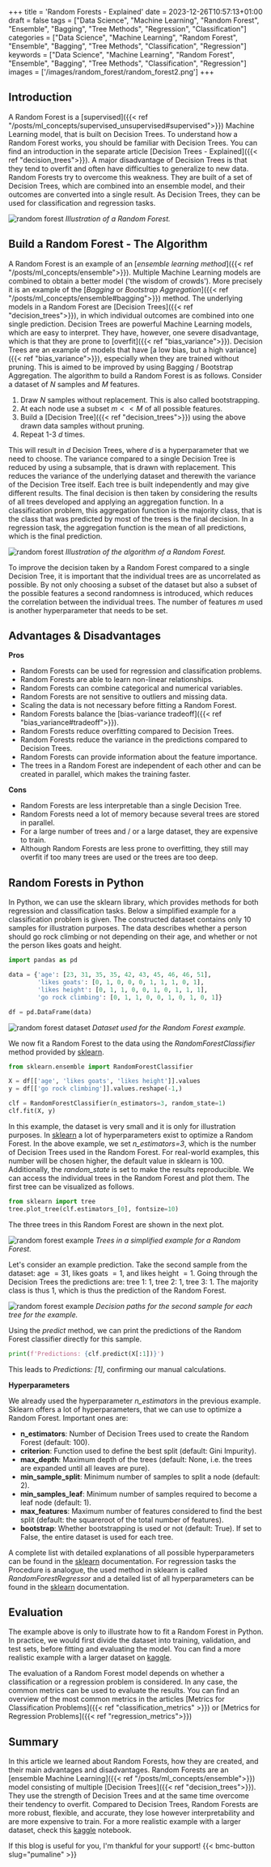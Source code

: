 +++
title = 'Random Forests - Explained'
date = 2023-12-26T10:57:13+01:00
draft = false
tags = ["Data Science", "Machine Learning", "Random Forest", "Ensemble", "Bagging", "Tree Methods", "Regression", "Classification"]
categories = ["Data Science", "Machine Learning", "Random Forest", "Ensemble", "Bagging", "Tree Methods", "Classification", "Regression"]
keywords = ["Data Science", "Machine Learning", "Random Forest", "Ensemble", "Bagging", "Tree Methods", "Classification", "Regression"]
images = ['/images/random_forest/random_forest2.png']
+++

## Introduction

A Random Forest is a [supervised]({{< ref "/posts/ml_concepts/supervised_unsupervised#supervised">}}) Machine Learning model, that is built on Decision Trees. To understand how a Random Forest works, you should be familiar with Decision Trees. You can find an introduction in the separate article [Decision Trees - Explained]({{< ref "decision_trees">}}). A major disadvantage of Decision Trees is that they tend to overfit and often have difficulties to generalize to new data. Random Forests try to overcome this weakness. They are built of a set of Decision Trees, which are combined into an ensemble model, and their outcomes are converted into a single result. As Decision Trees, they can be used for classification and regression tasks.

![random forest](/images/random_forest/rf_overview.png)
*Illustration of a Random Forest.*

## Build a Random Forest - The Algorithm 

A Random Forest is an example of an [*ensemble learning method*]({{< ref "/posts/ml_concepts/ensemble">}}). Multiple Machine Learning models are combined to obtain a better model ('the wisdom of crowds'). More precisely it is an example of the [*Bagging* or *Bootstrap Aggregation*]({{< ref "/posts/ml_concepts/ensemble#bagging">}}) method. The underlying models in a Random Forest are [Decision Trees]({{< ref "decision_trees">}}), in which individual outcomes are combined into one single prediction. Decision Trees are powerful Machine Learning models, which are easy to interpret. They have, however, one severe disadvantage, which is that they are prone to [overfit]({{< ref "bias_variance">}}). Decision Trees are an example of models that have [a low bias, but a high variance]({{< ref "bias_variance">}}), especially when they are trained without pruning. This is aimed to be improved by using Bagging / Bootstrap Aggregation. The algorithm to build a Random Forest is as follows. Consider a dataset of $N$ samples and $M$ features. 

1. Draw $N$ samples without replacement. This is also called bootstrapping.
2. At each node use a subset $m<<M$ of all possible features.
3. Build a [Decision Tree]({{< ref "decision_trees">}}) using the above drawn data samples without pruning.
4. Repeat 1-3 $d$ times.

This will result in $d$ Decision Trees, where $d$ is a hyperparameter that we need to choose. The variance compared to a single Decision Tree is reduced by using a subsample, that is drawn with replacement. This reduces the variance of the underlying dataset and therewith the variance of the Decision Tree itself. Each tree is built independently and may give different results. The final decision is then taken by considering the results of all trees developed and applying an aggregation function. In a classification problem, this aggregation function is the majority class, that is the class that was predicted by most of the trees is the final decision. In a regression task, the aggregation function is the mean of all predictions, which is the final prediction. 

![random forest](/images/random_forest/random_forest2.png)
*Illustration of the algorithm of a Random Forest.*

To improve the decision taken by a Random Forest compared to a single Decision Tree, it is important that the individual trees are as uncorrelated as possible. By not only choosing a subset of the dataset but also a subset of the possible features a second randomness is introduced, which reduces the correlation between the individual trees. The number of features $m$ used is another hyperparameter that needs to be set.

## Advantages & Disadvantages

**Pros**

* Random Forests can be used for regression and classification problems.
* Random Forests are able to learn non-linear relationships.
* Random Forests can combine categorical and numerical variables.
* Random Forests are not sensitive to outliers and missing data. 
* Scaling the data is not necessary before fitting a Random Forest.
* Random Forests balance the [bias-variance tradeoff]({{< ref "bias_variance#tradeoff">}}).
* Random Forests reduce overfitting compared to Decision Trees.
* Random Forests reduce the variance in the predictions compared to Decision Trees.
* Random Forests can provide information about the feature importance.
* The trees in a Random Forest are independent of each other and can be created in parallel, which makes the training faster. 

**Cons**

* Random Forests are less interpretable than a single Decision Tree.
* Random Forests need a lot of memory because several trees are stored in parallel. 
* For a large number of trees and / or a large dataset, they are expensive to train.
* Although Random Forests are less prone to overfitting, they still may overfit if too many trees are used or the trees are too deep.

## Random Forests in Python

In Python, we can use the sklearn library, which provides methods for both regression and classification tasks. Below a simplified example for a classification problem is given. The constructed dataset contains only 10 samples for illustration purposes. The data describes whether a person should go rock climbing or not depending on their age, and whether or not the person likes goats and height.  

```Python
import pandas as pd

data = {'age': [23, 31, 35, 35, 42, 43, 45, 46, 46, 51], 
        'likes goats': [0, 1, 0, 0, 0, 1, 1, 1, 0, 1], 
        'likes height': [0, 1, 1, 0, 0, 1, 0, 1, 1, 1], 
        'go rock climbing': [0, 1, 1, 0, 0, 1, 0, 1, 0, 1]}

df = pd.DataFrame(data)
```
![random forest dataset](/images/random_forest/rf_dataset.png)
*Dataset used for the Random Forest example.*

We now fit a Random Forest to the data using the *RandomForestClassifier* method provided by [sklearn](https://scikit-learn.org/stable/modules/generated/sklearn.ensemble.RandomForestClassifier.html).

```Python
from sklearn.ensemble import RandomForestClassifier

X = df[['age', 'likes goats', 'likes height']].values
y = df[['go rock climbing']].values.reshape(-1,)

clf = RandomForestClassifier(n_estimators=3, random_state=1)
clf.fit(X, y)
```

In this example, the dataset is very small and it is only for illustration purposes. In [sklearn](https://scikit-learn.org/stable/modules/generated/sklearn.ensemble.RandomForestClassifier.html) a lot of hyperparameters exist to optimize a Random Forest. In the above example, we set *n_estimators=3*, which is the number of Decision Trees used in the Random Forest. For real-world examples, this number will be chosen higher, the default value in sklearn is $100$. Additionally, the *random_state* is set to make the results reproducible. We can access the individual trees in the Random Forest and plot them. The first tree can be visualized as follows.

```Python
from sklearn import tree
tree.plot_tree(clf.estimators_[0], fontsize=10)
``` 

The three trees in this Random Forest are shown in the next plot.

![random forest example](/images/random_forest/rf_example_1.png)
*Trees in a simplified example for a Random Forest.*

Let's consider an example prediction. Take the second sample from the dataset: age $= 31$, likes goats $= 1$, and likes height $= 1$. Going through the Decision Trees the predictions are: tree 1: 1, tree 2: 1, tree 3: 1. The majority class is thus $1$, which is thus the prediction of the Random Forest. 

![random forest example](/images/random_forest/rf_example_2.png)
*Decision paths for the second sample for each tree for the example.*

Using the *predict* method, we can print the predictions of the Random Forest classifier directly for this sample.

```Python
print(f'Predictions: {clf.predict(X[:1])}')
```
This leads to *Predictions: [1]*, confirming our manual calculations.

**Hyperparameters**

We already used the hyperparameter *n_estimators* in the previous example. Sklearn offers a lot of hyperparameters, that we can use to optimize a Random Forest. Important ones are:

* **n_estimators**: Number of Decision Trees used to create the Random Forest (default: 100).
* **criterion**: Function used to define the best split (default: Gini Impurity).
* **max_depth**: Maximum depth of the trees (default: None, i.e. the trees are expanded until all leaves are pure).
* **min_sample_split**: Minimum number of samples to split a node (default: 2).
* **min_samples_leaf**: Minimum number of samples required to become a leaf node (default: 1).
* **max_features**: Maximum number of features considered to find the best split (default: the squareroot of the total number of features).
* **bootstrap**: Whether bootstrapping is used or not (default: True). If set to False, the entire dataset is used for each tree.

A complete list with detailed explanations of all possible hyperparameters can be found in the [sklearn](https://scikit-learn.org/stable/modules/generated/sklearn.ensemble.RandomForestClassifier.html) documentation. For regression tasks the Procedure is analogue, the used method in sklearn is called *RandomForestRegressor* and a detailed list of all hyperparameters can be found in the [sklearn](https://scikit-learn.org/stable/modules/generated/sklearn.ensemble.RandomForestRegressor.html) documentation.

## Evaluation

The example above is only to illustrate how to fit a Random Forest in Python. In practice, we would first divide the dataset into training, validation, and test sets, before fitting and evaluating the model. You can find a more realistic example with a larger dataset on [kaggle](https://www.kaggle.com/pumalin/random-forest-tutorial). 

The evaluation of a Random Forest model depends on whether a classification or a regression problem is considered. In any case, the common metrics can be used to evaluate the results. You can find an overview of the most common metrics in the articles [Metrics for Classification Problems]({{< ref "classification_metrics" >}}) or [Metrics for Regression Problems]({{< ref "regression_metrics">}})

## Summary

In this article we learned about Random Forests, how they are created, and their main advantages and disadvantages. Random Forests are an [ensemble Machine Learning]({{< ref "/posts/ml_concepts/ensemble">}}) model consisting of multiple [Decision Trees]({{< ref "decision_trees">}}). They use the strength of Decision Trees and at the same time overcome their tendency to overfit. Compared to Decision Trees, Random Forests are more robust, flexible, and accurate, they lose however interpretability and are more expensive to train. For a more realistic example with a larger dataset, check this [kaggle](https://www.kaggle.com/pumalin/random-forest-tutorial) notebook.

If this blog is useful for you, I'm thankful for your support!
{{< bmc-button slug="pumaline" >}}

